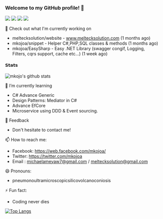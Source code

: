### Welcome to my GitHub profile! 👋
![](https://vistr.dev/badge?repo=mkojoa&color=0058AD)
[![](https://img.shields.io/badge/-@mkojoa-%231DA1F2?style=flat-square&logo=twitter&logoColor=ffffff)](https://twitter.com/mkojoa)
[![](https://img.shields.io/badge/-@mkojoa-%23181717?style=flat-square&logo=github)](https://github.com/mkojoa)
[![](https://img.shields.io/badge/-Michael%20Ameyaw-blue?style=flat-square&logo=Linkedin&logoColor=white&link=https://www.linkedin.com/in/michael-ameyaw-4a295111a/)](https://www.linkedin.com/in/michael-ameyaw-4a295111a/)

🔭  Check out what I'm currently working on 
  
   - meltecksolution/website - www.meltecksolution.com (1 months ago) 
   - mkojoa/snippet  - Helper C#,PHP,SQL classes & methods (1 months ago)
   - mkojoa/EasySharp - Easy .NET Library (swagger congif, Logging, Filters, cqrs support, cache etc...)  (1 week ago)

  #### 𝗦𝘁𝗮𝘁𝘀

![mkojo's github stats](https://github-readme-stats.vercel.app/api?username=mkojoa&show_icons=true&theme=dracula)


 🌱 I’m currently learning
 
  - C# Advance Generic
  - Design Patterns: Mediator in C#
  - Advance EfCore
  - Microservice using DDD & Event sourcing.

 💬 Feedback

   - Don't hesitate to contact me!
    
 📫 How to reach me: 
 
   - Facebook: https://web.facebook.com/mkojoa/
   - Twitter: https://twitter.com/mkojoa
   - Email : michaelameyaw7@gmail.com / meltecksolution@gmail.com
 
 😄 Pronouns:
 
   - pneumonoultramicroscopicsilicovolcanoconiosis
   
 ⚡ Fun fact:
 
  - Coding never dies
  
  [![Top Langs](https://github-readme-stats.vercel.app/api/top-langs/?username=mkojoa&layout=compact&theme=dracula)](https://github.com/mkojoa/github-readme-stats)
